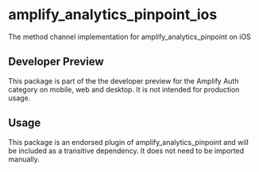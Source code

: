 # amplify_analytics_pinpoint_ios

The method channel implementation for amplify_analytics_pinpoint on iOS

## Developer Preview

This package is part of the the developer preview for the Amplify Auth category on mobile, web and desktop. It is not intended for production usage. 

## Usage

This package is an endorsed plugin of amplify_analytics_pinpoint and will be included as a transitive dependency. It does not need to be imported manually.
